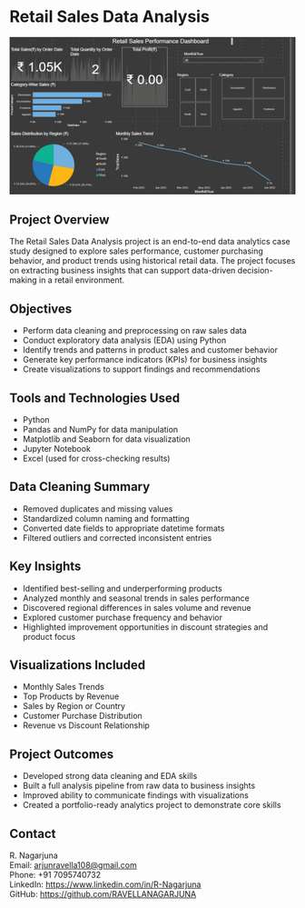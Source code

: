 # Retail Sales Data Analysis


![Retail Sales Dashboard Screenshot](RetailSalesData.png)


## Project Overview

The Retail Sales Data Analysis project is an end-to-end data analytics case study designed to explore sales performance, customer purchasing behavior, and product trends using historical retail data. The project focuses on extracting business insights that can support data-driven decision-making in a retail environment.

## Objectives

- Perform data cleaning and preprocessing on raw sales data
- Conduct exploratory data analysis (EDA) using Python
- Identify trends and patterns in product sales and customer behavior
- Generate key performance indicators (KPIs) for business insights
- Create visualizations to support findings and recommendations

## Tools and Technologies Used

- Python  
- Pandas and NumPy for data manipulation  
- Matplotlib and Seaborn for data visualization  
- Jupyter Notebook  
- Excel (used for cross-checking results)

## Data Cleaning Summary

- Removed duplicates and missing values  
- Standardized column naming and formatting  
- Converted date fields to appropriate datetime formats  
- Filtered outliers and corrected inconsistent entries

## Key Insights

- Identified best-selling and underperforming products  
- Analyzed monthly and seasonal trends in sales performance  
- Discovered regional differences in sales volume and revenue  
- Explored customer purchase frequency and behavior  
- Highlighted improvement opportunities in discount strategies and product focus

## Visualizations Included

- Monthly Sales Trends  
- Top Products by Revenue  
- Sales by Region or Country  
- Customer Purchase Distribution  
- Revenue vs Discount Relationship

## Project Outcomes

- Developed strong data cleaning and EDA skills  
- Built a full analysis pipeline from raw data to business insights  
- Improved ability to communicate findings with visualizations  
- Created a portfolio-ready analytics project to demonstrate core skills

## Contact

R. Nagarjuna  
Email: arjunravella108@gmail.com  
Phone: +91 7095740732  
LinkedIn: https://www.linkedin.com/in/R-Nagarjuna  
GitHub: https://github.com/RAVELLANAGARJUNA

